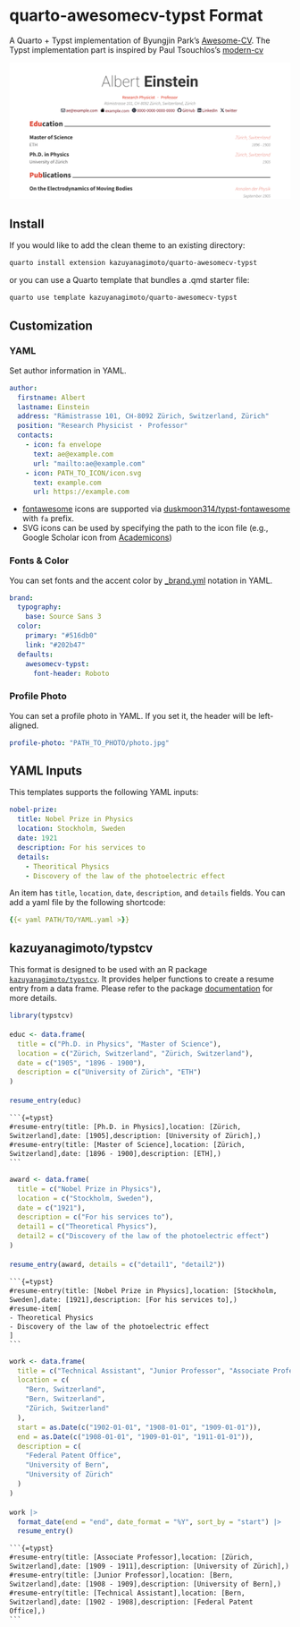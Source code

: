 

# quarto-awesomecv-typst Format

A Quarto + Typst implementation of Byungjin Park’s
[Awesome-CV](https://github.com/posquit0/Awesome-CV). The Typst
implementation part is inspired by Paul Tsouchlos’s
[modern-cv](https://typst.app/universe/package/modern-cv/)

[![](assets/img/thumbnail.png)](https://kazuyanagimoto.com/quarto-awesomecv-typst/template.pdf)

## Install

If you would like to add the clean theme to an existing directory:

``` bash
quarto install extension kazuyanagimoto/quarto-awesomecv-typst
```

or you can use a Quarto template that bundles a .qmd starter file:

``` bash
quarto use template kazuyanagimoto/quarto-awesomecv-typst
```

## Customization

### YAML

Set author information in YAML.

``` yaml
author:
  firstname: Albert
  lastname: Einstein
  address: "Rämistrasse 101, CH-8092 Zürich, Switzerland, Zürich"
  position: "Research Physicist ・ Professor"
  contacts:
    - icon: fa envelope
      text: ae@example.com
      url: "mailto:ae@example.com"
    - icon: PATH_TO_ICON/icon.svg
      text: example.com
      url: https://example.com
```

- [fontawesome](https://fontawesome.com/search?m=free&o=r) icons are
  supported via
  [duskmoon314/typst-fontawesome](https://github.com/duskmoon314/typst-fontawesome)
  with `fa` prefix.
- SVG icons can be used by specifying the path to the icon file (e.g.,
  Google Scholar icon from
  [Academicons](https://jpswalsh.github.io/academicons/))

### Fonts & Color

You can set fonts and the accent color by
[\_brand.yml](https://quarto.org/docs/authoring/brand.html) notation in
YAML.

``` yaml
brand:
  typography:
    base: Source Sans 3
  color:
    primary: "#516db0"
    link: "#202b47"
  defaults: 
    awesomecv-typst:
      font-header: Roboto
```

### Profile Photo

You can set a profile photo in YAML. If you set it, the header will be
left-aligned.

``` yaml
profile-photo: "PATH_TO_PHOTO/photo.jpg"
```

## YAML Inputs

This templates supports the following YAML inputs:

``` yaml
nobel-prize:
  title: Nobel Prize in Physics
  location: Stockholm, Sweden
  date: 1921
  description: For his services to
  details:
    - Theoritical Physics
    - Discovery of the law of the photoelectric effect
```

An item has `title`, `location`, `date`, `description`, and `details`
fields. You can add a yaml file by the following shortcode:

``` yaml
{{< yaml PATH/TO/YAML.yaml >}}
```

## kazuyanagimoto/typstcv

This format is designed to be used with an R package
[`kazuyanagimoto/typstcv`](http://kazuyanagimoto.com/typstcv/). It
provides helper functions to create a resume entry from a data frame.
Please refer to the package
[documentation](http://kazuyanagimoto.com/typstcv/) for more details.

``` r
library(typstcv)

educ <- data.frame(
  title = c("Ph.D. in Physics", "Master of Science"),
  location = c("Zürich, Switzerland", "Zürich, Switzerland"),
  date = c("1905", "1896 - 1900"),
  description = c("University of Zürich", "ETH")
)

resume_entry(educ)
```

    ```{=typst}
    #resume-entry(title: [Ph.D. in Physics],location: [Zürich, Switzerland],date: [1905],description: [University of Zürich],)
    #resume-entry(title: [Master of Science],location: [Zürich, Switzerland],date: [1896 - 1900],description: [ETH],)
    ```

``` r
award <- data.frame(
  title = c("Nobel Prize in Physics"),
  location = c("Stockholm, Sweden"),
  date = c("1921"),
  description = c("For his services to"),
  detail1 = c("Theoretical Physics"),
  detail2 = c("Discovery of the law of the photoelectric effect")
)

resume_entry(award, details = c("detail1", "detail2"))
```

    ```{=typst}
    #resume-entry(title: [Nobel Prize in Physics],location: [Stockholm, Sweden],date: [1921],description: [For his services to],)
    #resume-item[
    - Theoretical Physics
    - Discovery of the law of the photoelectric effect
    ]
    ```

``` r
work <- data.frame(
  title = c("Technical Assistant", "Junior Professor", "Associate Professor"),
  location = c(
    "Bern, Switzerland",
    "Bern, Switzerland",
    "Zürich, Switzerland"
  ),
  start = as.Date(c("1902-01-01", "1908-01-01", "1909-01-01")),
  end = as.Date(c("1908-01-01", "1909-01-01", "1911-01-01")),
  description = c(
    "Federal Patent Office",
    "University of Bern",
    "University of Zürich"
  )
)

work |>
  format_date(end = "end", date_format = "%Y", sort_by = "start") |>
  resume_entry()
```

    ```{=typst}
    #resume-entry(title: [Associate Professor],location: [Zürich, Switzerland],date: [1909 - 1911],description: [University of Zürich],)
    #resume-entry(title: [Junior Professor],location: [Bern, Switzerland],date: [1908 - 1909],description: [University of Bern],)
    #resume-entry(title: [Technical Assistant],location: [Bern, Switzerland],date: [1902 - 1908],description: [Federal Patent Office],)
    ```
